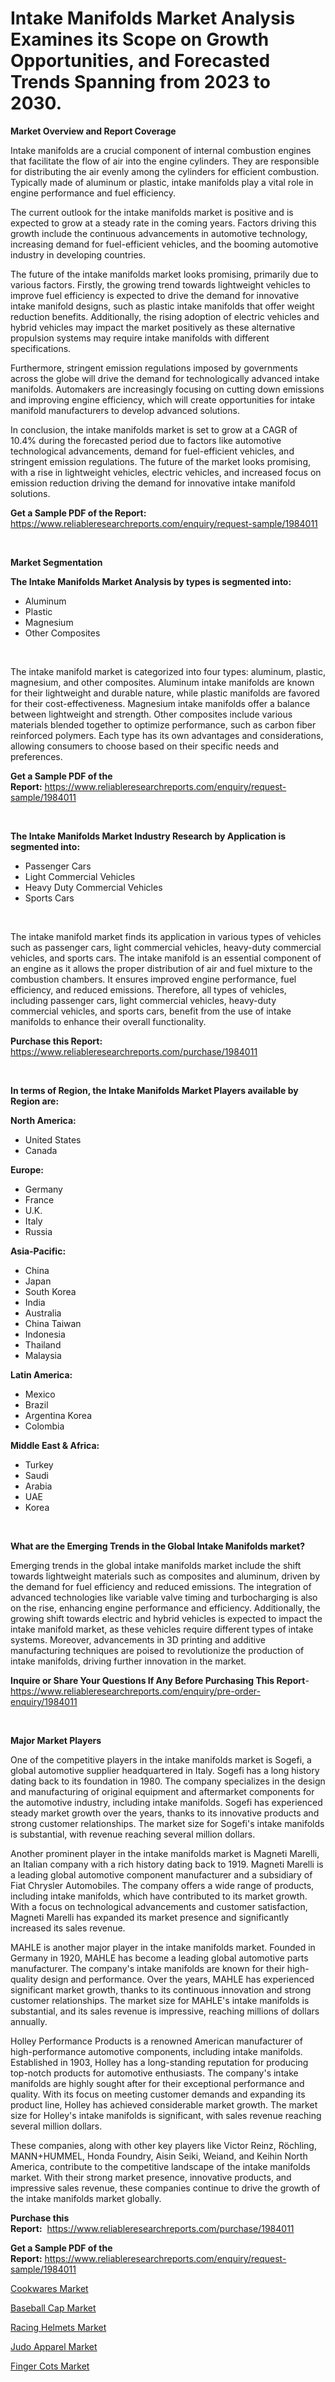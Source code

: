<p><h1>Intake Manifolds Market Analysis Examines its Scope on Growth Opportunities, and Forecasted Trends Spanning from 2023 to 2030.</h1></p><p><strong>Market Overview and Report Coverage</strong></p>
<p><p>Intake manifolds are a crucial component of internal combustion engines that facilitate the flow of air into the engine cylinders. They are responsible for distributing the air evenly among the cylinders for efficient combustion. Typically made of aluminum or plastic, intake manifolds play a vital role in engine performance and fuel efficiency.</p><p>The current outlook for the intake manifolds market is positive and is expected to grow at a steady rate in the coming years. Factors driving this growth include the continuous advancements in automotive technology, increasing demand for fuel-efficient vehicles, and the booming automotive industry in developing countries.</p><p>The future of the intake manifolds market looks promising, primarily due to various factors. Firstly, the growing trend towards lightweight vehicles to improve fuel efficiency is expected to drive the demand for innovative intake manifold designs, such as plastic intake manifolds that offer weight reduction benefits. Additionally, the rising adoption of electric vehicles and hybrid vehicles may impact the market positively as these alternative propulsion systems may require intake manifolds with different specifications.</p><p>Furthermore, stringent emission regulations imposed by governments across the globe will drive the demand for technologically advanced intake manifolds. Automakers are increasingly focusing on cutting down emissions and improving engine efficiency, which will create opportunities for intake manifold manufacturers to develop advanced solutions.</p><p>In conclusion, the intake manifolds market is set to grow at a CAGR of 10.4% during the forecasted period due to factors like automotive technological advancements, demand for fuel-efficient vehicles, and stringent emission regulations. The future of the market looks promising, with a rise in lightweight vehicles, electric vehicles, and increased focus on emission reduction driving the demand for innovative intake manifold solutions.</p></p>
<p><strong>Get a Sample PDF of the Report:</strong> <a href="https://www.reliableresearchreports.com/enquiry/request-sample/1984011">https://www.reliableresearchreports.com/enquiry/request-sample/1984011</a></p>
<p>&nbsp;</p>
<p><strong>Market Segmentation</strong></p>
<p><strong>The Intake Manifolds Market Analysis by types is segmented into:</strong></p>
<p><ul><li>Aluminum</li><li>Plastic</li><li>Magnesium</li><li>Other Composites</li></ul></p>
<p>&nbsp;</p>
<p><p>The intake manifold market is categorized into four types: aluminum, plastic, magnesium, and other composites. Aluminum intake manifolds are known for their lightweight and durable nature, while plastic manifolds are favored for their cost-effectiveness. Magnesium intake manifolds offer a balance between lightweight and strength. Other composites include various materials blended together to optimize performance, such as carbon fiber reinforced polymers. Each type has its own advantages and considerations, allowing consumers to choose based on their specific needs and preferences.</p></p>
<p><strong>Get a Sample PDF of the Report:</strong>&nbsp;<a href="https://www.reliableresearchreports.com/enquiry/request-sample/1984011">https://www.reliableresearchreports.com/enquiry/request-sample/1984011</a></p>
<p>&nbsp;</p>
<p><strong>The Intake Manifolds Market Industry Research by Application is segmented into:</strong></p>
<p><ul><li>Passenger Cars</li><li>Light Commercial Vehicles</li><li>Heavy Duty Commercial Vehicles</li><li>Sports Cars</li></ul></p>
<p>&nbsp;</p>
<p><p>The intake manifold market finds its application in various types of vehicles such as passenger cars, light commercial vehicles, heavy-duty commercial vehicles, and sports cars. The intake manifold is an essential component of an engine as it allows the proper distribution of air and fuel mixture to the combustion chambers. It ensures improved engine performance, fuel efficiency, and reduced emissions. Therefore, all types of vehicles, including passenger cars, light commercial vehicles, heavy-duty commercial vehicles, and sports cars, benefit from the use of intake manifolds to enhance their overall functionality.</p></p>
<p><strong>Purchase this Report:</strong>&nbsp; <a href="https://www.reliableresearchreports.com/purchase/1984011">https://www.reliableresearchreports.com/purchase/1984011</a></p>
<p>&nbsp;</p>
<p><strong>In terms of Region, the Intake Manifolds Market Players available by Region are:</strong></p>
<p>
    <p> <strong> North America: </strong>
        <ul>
            <li>United States</li>
            <li>Canada</li>
        </ul>
        </p> 
    <p> <strong> Europe: </strong>
        <ul>
            <li>Germany</li>
            <li>France</li>
            <li>U.K.</li>
            <li>Italy</li>
            <li>Russia</li>
        </ul>
        </p> 
    <p> <strong> Asia-Pacific: </strong>
        <ul>
            <li>China</li>
            <li>Japan</li>
            <li>South Korea</li>
            <li>India</li>
            <li>Australia</li>
            <li>China Taiwan</li>
            <li>Indonesia</li>
            <li>Thailand</li>
            <li>Malaysia</li>
        </ul>
        </p> 
    <p> <strong> Latin America: </strong>
        <ul>
            <li>Mexico</li>
            <li>Brazil</li>
            <li>Argentina Korea</li>
            <li>Colombia</li>
        </ul>
        </p> 
    <p> <strong> Middle East & Africa: </strong>
        <ul>
            <li>Turkey</li>
            <li>Saudi</li>
            <li>Arabia</li>
            <li>UAE</li>
            <li>Korea</li>
        </ul>
    </p>
    </p>
<p>&nbsp;</p>
<p><strong>What are the Emerging Trends in the Global Intake Manifolds market?</strong></p>
<p><p>Emerging trends in the global intake manifolds market include the shift towards lightweight materials such as composites and aluminum, driven by the demand for fuel efficiency and reduced emissions. The integration of advanced technologies like variable valve timing and turbocharging is also on the rise, enhancing engine performance and efficiency. Additionally, the growing shift towards electric and hybrid vehicles is expected to impact the intake manifold market, as these vehicles require different types of intake systems. Moreover, advancements in 3D printing and additive manufacturing techniques are poised to revolutionize the production of intake manifolds, driving further innovation in the market.</p></p>
<p><strong>Inquire or Share Your Questions If Any Before Purchasing This Report</strong>- <a href="https://www.reliableresearchreports.com/enquiry/pre-order-enquiry/1984011">https://www.reliableresearchreports.com/enquiry/pre-order-enquiry/1984011</a></p>
<p>&nbsp;</p>
<p><strong>Major Market Players</strong></p>
<p><p>One of the competitive players in the intake manifolds market is Sogefi, a global automotive supplier headquartered in Italy. Sogefi has a long history dating back to its foundation in 1980. The company specializes in the design and manufacturing of original equipment and aftermarket components for the automotive industry, including intake manifolds. Sogefi has experienced steady market growth over the years, thanks to its innovative products and strong customer relationships. The market size for Sogefi's intake manifolds is substantial, with revenue reaching several million dollars.</p><p>Another prominent player in the intake manifolds market is Magneti Marelli, an Italian company with a rich history dating back to 1919. Magneti Marelli is a leading global automotive component manufacturer and a subsidiary of Fiat Chrysler Automobiles. The company offers a wide range of products, including intake manifolds, which have contributed to its market growth. With a focus on technological advancements and customer satisfaction, Magneti Marelli has expanded its market presence and significantly increased its sales revenue.</p><p>MAHLE is another major player in the intake manifolds market. Founded in Germany in 1920, MAHLE has become a leading global automotive parts manufacturer. The company's intake manifolds are known for their high-quality design and performance. Over the years, MAHLE has experienced significant market growth, thanks to its continuous innovation and strong customer relationships. The market size for MAHLE's intake manifolds is substantial, and its sales revenue is impressive, reaching millions of dollars annually.</p><p>Holley Performance Products is a renowned American manufacturer of high-performance automotive components, including intake manifolds. Established in 1903, Holley has a long-standing reputation for producing top-notch products for automotive enthusiasts. The company's intake manifolds are highly sought after for their exceptional performance and quality. With its focus on meeting customer demands and expanding its product line, Holley has achieved considerable market growth. The market size for Holley's intake manifolds is significant, with sales revenue reaching several million dollars.</p><p>These companies, along with other key players like Victor Reinz, Röchling, MANN+HUMMEL, Honda Foundry, Aisin Seiki, Weiand, and Keihin North America, contribute to the competitive landscape of the intake manifolds market. With their strong market presence, innovative products, and impressive sales revenue, these companies continue to drive the growth of the intake manifolds market globally.</p></p>
<p><strong>Purchase this Report:</strong>&nbsp;&nbsp;<a href="https://www.reliableresearchreports.com/purchase/1984011">https://www.reliableresearchreports.com/purchase/1984011</a></p>
<p></p>
<p><strong>Get a Sample PDF of the Report:</strong>&nbsp;<a href="https://www.reliableresearchreports.com/enquiry/request-sample/1984011">https://www.reliableresearchreports.com/enquiry/request-sample/1984011</a></p>
<p><p><a href="https://medium.com/@alethaebert2013/cookwares-market-analysis-and-sze-forecasted-for-period-from-2023-to-2030-4e4ca1ed839c">Cookwares Market</a></p><p><a href="https://medium.com/@karleeprice82/baseball-cap-market-trends-and-market-analysis-forecasted-for-period-2023-2030-96d07b2c428d">Baseball Cap Market</a></p><p><a href="https://medium.com/@cruzdamore75/racing-helmets-market-outlook-industry-overview-and-forecast-2023-to-2030-ad5f57828520">Racing Helmets Market</a></p><p><a href="https://medium.com/@germanwolff65/judo-apparel-market-furnishes-information-on-market-share-market-trends-and-market-growth-85b835fad461">Judo Apparel Market</a></p><p><a href="https://medium.com/@rosaerluke/finger-cots-market-comprehensive-assessment-by-type-application-and-geography-ba873746d0b1">Finger Cots Market</a></p></p>